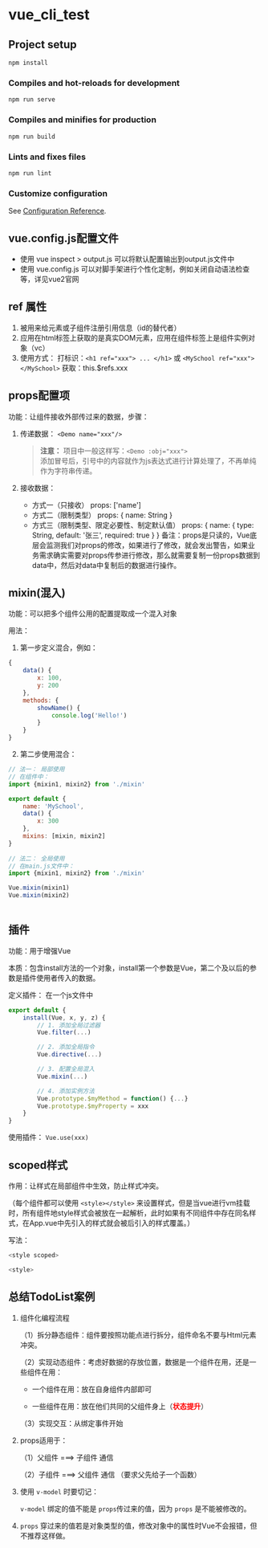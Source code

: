 # vue_cli_test

## Project setup
```
npm install
```

### Compiles and hot-reloads for development
```
npm run serve
```

### Compiles and minifies for production
```
npm run build
```

### Lints and fixes files
```
npm run lint
```

### Customize configuration
See [Configuration Reference](https://cli.vuejs.org/config/).

## vue.config.js配置文件 
 - 使用 vue inspect > output.js 可以将默认配置输出到output.js文件中
 - 使用 vue.config.js 可以对脚手架进行个性化定制，例如关闭自动语法检查等，详见vue2官网

## ref 属性
 1. 被用来给元素或子组件注册引用信息（id的替代者）
 2. 应用在html标签上获取的是真实DOM元素，应用在组件标签上是组件实例对象（vc）
 3. 使用方式：
    打标识：`<h1 ref="xxx"> ... </h1>` 或 `<MySchool ref="xxx"></MySchool>`
    获取：this.$refs.xxx 

## props配置项

功能：让组件接收外部传过来的数据，步骤：
1. 传递数据：
    `<Demo name="xxx"/>`

    > **注意：** 项目中一般这样写：`<Demo :obj="xxx">` <br> 添加冒号后，引号中的内容就作为js表达式进行计算处理了，不再单纯作为字符串传递。
2. 接收数据：
    - 方式一（只接收）
    props: ['name']
    - 方式二（限制类型）
    props: {
        name: String
    }
    - 方式三（限制类型、限定必要性、制定默认值）
    props: {
        name: {
            type: String,
            default: '张三',
            required: true
        }
    }
备注：props是只读的，Vue底层会监测我们对props的修改，如果进行了修改，就会发出警告，如果业务需求确实需要对props传参进行修改，那么就需要复制一份props数据到data中，然后对data中复制后的数据进行操作。

## mixin(混入)
功能：可以把多个组件公用的配置提取成一个混入对象

用法：

1. 第一步定义混合，例如：
```javascript
{
    data() {
        x: 100,
        y: 200
    },
    methods: {
        showName() {
            console.log('Hello!')
        }
    }
}
```

2. 第二步使用混合：
```javascript
// 法一： 局部使用
// 在组件中：
import {mixin1, mixin2} from './mixin'

export default {
    name: 'MySchool',
    data() {
        x: 300
    },
    mixins: [mixin, mixin2]
}
                
// 法二： 全局使用
// 在main.js文件中： 
import {mixin1, mixin2} from './mixin'

Vue.mixin(mixin1)
Vue.mixin(mixin2)
                
```
            
## 插件
功能：用于增强Vue

本质：包含install方法的一个对象，install第一个参数是Vue，第二个及以后的参数是插件使用者传入的数据。

定义插件：
在一个js文件中

```javascript
export default {
    install(Vue, x, y, z) {
        // 1. 添加全局过滤器
        Vue.filter(...)

        // 2. 添加全局指令
        Vue.directive(...)

        // 3. 配置全局混入
        Vue.mixin(...)

        // 4. 添加实例方法
        Vue.prototype.$myMethod = function() {...}
        Vue.prototype.$myProperty = xxx
    }
}
```

使用插件： `Vue.use(xxx)`

## scoped样式
作用：让样式在局部组件中生效，防止样式冲突。

（每个组件都可以使用 `<style></style>` 来设置样式，但是当vue进行vm挂载时，所有组件地style样式会被放在一起解析，此时如果有不同组件中存在同名样式，在App.vue中先引入的样式就会被后引入的样式覆盖。）

写法：

```javascript
<style scoped>

<style>
```

## 总结TodoList案例
1. 组件化编程流程

    （1）拆分静态组件：组件要按照功能点进行拆分，组件命名不要与Html元素冲突。
    
    （2）实现动态组件：考虑好数据的存放位置，数据是一个组件在用，还是一些组件在用：
        
    - 一个组件在用：放在自身组件内部即可

    - 一些组件在用：放在他们共同的父组件身上（<font color="red">**状态提升**</font>）

    （3）实现交互：从绑定事件开始

2. props适用于：
    
    （1）父组件 ===> 子组件 通信
    
    （2）子组件 ===> 父组件 通信 （要求父先给子一个函数）

3. 使用 `v-model` 时要切记：

    `v-model` 绑定的值不能是 `props`传过来的值，因为 `props` 是不能被修改的。

4. `props` 穿过来的值若是对象类型的值，修改对象中的属性时Vue不会报错，但不推荐这样做。